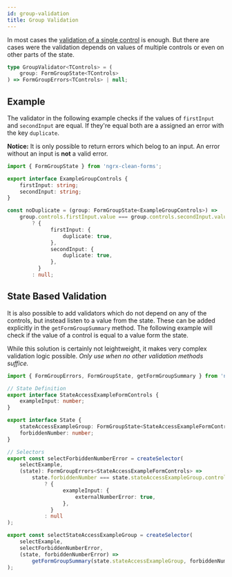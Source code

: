 ```yaml
---
id: group-validation
title: Group Validation
---
```


In most cases the [validation of a single control](validators.md) is enough. But there are cases were the validation depends on values of multiple controls or even on other parts of the state.

```ts
type GroupValidator<TControls> = (
    group: FormGroupState<TControls>
) => FormGroupErrors<TControls> | null;
```

## Example

The validator in the following example checks if the values of `firstInput` and `secondInput` are equal. If they're equal both are a assigned an error with the key `duplicate`.

**Notice:** It is only possible to return errors which belog to an input. An error without an input is **not** a valid error.

```ts
import { FormGroupState } from 'ngrx-clean-forms';

export interface ExampleGroupControls {
    firstInput: string;
    secondInput: string;
}

const noDuplicate = (group: FormGroupState<ExampleGroupControls>) =>
    group.controls.firstInput.value === group.controls.secondInput.value
        ? {
              firstInput: {
                  duplicate: true,
              },
              secondInput: {
                  duplicate: true,
              },
          }
        : null;
```

## State Based Validation

It is also possible to add validators which do not depend on any of the controls, but instead listen to a value from the state. These can be added explicitly in the `getFormGroupSummary` method. The following example will check if the value of a control is equal to a value form the state.

While this solution is certainly not leightweight, it makes very complex validation logic possible. _Only use when no other validation methods suffice._

```ts
import { FormGroupErrors, FormGroupState, getFormGroupSummary } from 'ngrx-clean-forms';

// State Definition
export interface StateAccessExampleFormControls {
    exampleInput: number;
}

export interface State {
    stateAccessExampleGroup: FormGroupState<StateAccessExampleFormControls>;
    forbiddenNumber: number;
}

// Selectors
export const selectForbiddenNumberError = createSelector(
    selectExample,
    (state): FormGroupErrors<StateAccessExampleFormControls> =>
        state.forbiddenNumber === state.stateAccessExampleGroup.controls.exampleInput.value
            ? {
                  exampleInput: {
                      externalNumberError: true,
                  },
              }
            : null
);

export const selectStateAccessExampleGroup = createSelector(
    selectExample,
    selectForbiddenNumberError,
    (state, forbiddenNumberError) =>
        getFormGroupSummary(state.stateAccessExampleGroup, forbiddenNumberError)
);
```
